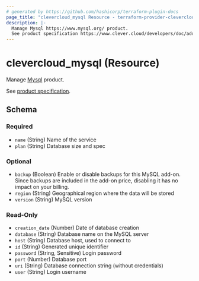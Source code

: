 ```yaml
---
# generated by https://github.com/hashicorp/terraform-plugin-docs
page_title: "clevercloud_mysql Resource - terraform-provider-clevercloud"
description: |-
  Manage Mysql https://www.mysql.org/ product.
  See product specification https://www.clever.cloud/developers/doc/addons/mysql/.
---
```


# clevercloud_mysql (Resource)

Manage [Mysql](https://www.mysql.org/) product.

See [product specification](https://www.clever.cloud/developers/doc/addons/mysql/).



<!-- schema generated by tfplugindocs -->
## Schema

### Required

- `name` (String) Name of the service
- `plan` (String) Database size and spec

### Optional

- `backup` (Boolean) Enable or disable backups for this MySQL add-on. Since backups are included in the add-on price, disabling it has no impact on your billing.
- `region` (String) Geographical region where the data will be stored
- `version` (String) MySQL version

### Read-Only

- `creation_date` (Number) Date of database creation
- `database` (String) Database name on the MySQL server
- `host` (String) Database host, used to connect to
- `id` (String) Generated unique identifier
- `password` (String, Sensitive) Login password
- `port` (Number) Database port
- `uri` (String) Database connection string (without credentials)
- `user` (String) Login username
